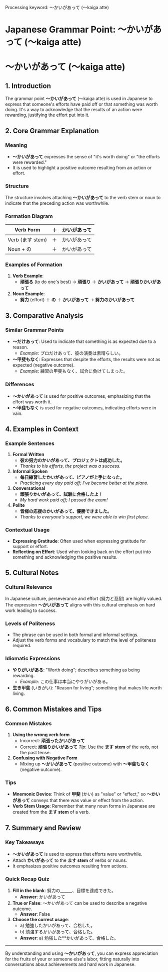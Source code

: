 Processing keyword: ～かいがあって (〜kaiga atte)
# Japanese Grammar Point: ～かいがあって (〜kaiga atte)
# 〜かいがあって (〜kaiga atte)
## 1. Introduction
The grammar point **〜かいがあって** (〜kaiga atte) is used in Japanese to express that someone's efforts have paid off or that something was worth doing. It's a way to acknowledge that the results of an action were rewarding, justifying the effort put into it.
## 2. Core Grammar Explanation
### Meaning
- **〜かいがあって** expresses the sense of "it's worth doing" or "the efforts were rewarded."
- It is used to highlight a positive outcome resulting from an action or effort.
### Structure
The structure involves attaching **〜かいがあって** to the verb stem or noun to indicate that the preceding action was worthwhile.
### Formation Diagram
| **Verb Form**       | **＋**           | **かいがあって** |
|---------------------|-----------------|-----------------|
| Verb (ます stem)     | ＋              | かいがあって     |
| Noun + の           | ＋              | かいがあって     |
### Examples of Formation
1. **Verb Example**:
   - **頑張る** (to do one's best) → **頑張り** ＋ **かいがあって** → **頑張りかいがあって**
2. **Noun Example**:
   - **努力** (effort) ＋ **の** ＋ **かいがあって** → **努力のかいがあって**
## 3. Comparative Analysis
### Similar Grammar Points
- **〜だけあって**: Used to indicate that something is as expected due to a reason.
  - *Example*: プロだけあって、彼の演奏は素晴らしい。
- **〜甲斐もなく**: Expresses that despite the efforts, the results were not as expected (negative outcome).
  - *Example*: 練習の甲斐もなく、試合に負けてしまった。
### Differences
- **〜かいがあって** is used for positive outcomes, emphasizing that the effort was worth it.
- **〜甲斐もなく** is used for negative outcomes, indicating efforts were in vain.
## 4. Examples in Context
### Example Sentences
1. **Formal Written**
   - **彼の努力のかいがあって、プロジェクトは成功した。**
   - *Thanks to his efforts, the project was a success.*
2. **Informal Spoken**
   - **毎日練習したかいがあって、ピアノが上手になった。**
   - *Practicing every day paid off; I've become better at the piano.*
3. **Conversational**
   - **頑張りかいがあって、試験に合格したよ！**
   - *My hard work paid off; I passed the exam!*
4. **Polite**
   - **皆様の応援のかいがあって、優勝できました。**
   - *Thanks to everyone's support, we were able to win first place.*
### Contextual Usage
- **Expressing Gratitude**: Often used when expressing gratitude for support or effort.
- **Reflecting on Effort**: Used when looking back on the effort put into something and acknowledging the positive results.
## 5. Cultural Notes
### Cultural Relevance
In Japanese culture, perseverance and effort (努力と忍耐) are highly valued. The expression **〜かいがあって** aligns with this cultural emphasis on hard work leading to success.
### Levels of Politeness
- The phrase can be used in both formal and informal settings.
- Adjust the verb forms and vocabulary to match the level of politeness required.
### Idiomatic Expressions
- **やりがいがある**: "Worth doing"; describes something as being rewarding.
  - *Example*: この仕事は本当にやりがいがある。
- **生き甲斐** (いきがい): "Reason for living"; something that makes life worth living.
## 6. Common Mistakes and Tips
### Common Mistakes
1. **Using the wrong verb form**
   - Incorrect: **頑張ったかいがあって**
   - Correct: **頑張りかいがあって**
   *Tip*: Use the **ます stem** of the verb, not the past tense.
2. **Confusing with Negative Form**
   - Mixing up **〜かいがあって** (positive outcome) with **〜甲斐もなく** (negative outcome).
### Tips
- **Mnemonic Device**: Think of **甲斐** (かい) as "value" or "effect," so **〜かいがあって** conveys that there was value or effect from the action.
- **Verb Stem Usage**: Remember that many noun forms in Japanese are created from the **ます stem** of a verb.
## 7. Summary and Review
### Key Takeaways
- **〜かいがあって** is used to express that efforts were worthwhile.
- Attach **かいがあって** to the **ます stem** of verbs or nouns.
- It emphasizes positive outcomes resulting from actions.
### Quick Recap Quiz
1. **Fill in the blank**: 努力の______、目標を達成できた。
   - **Answer**: かいがあって
2. **True or False**: 〜かいがあって can be used to describe a negative outcome.
   - **Answer**: False
3. **Choose the correct usage**:
   - a) 勉強したかいがあって、合格した。
   - b) 勉強するかいがあって、合格した。
   - **Answer**: a) 勉強した**かいがあって、合格した。

---
By understanding and using **〜かいがあって**, you can express appreciation for the fruits of your or someone else's labor, fitting naturally into conversations about achievements and hard work in Japanese.
